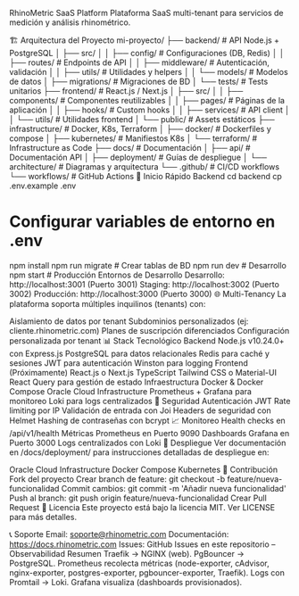 RhinoMetric SaaS Platform
Plataforma SaaS multi-tenant para servicios de medición y análisis rhinométrico.

🏗️ Arquitectura del Proyecto
mi-proyecto/
├── backend/                 # API Node.js + PostgreSQL
│   ├── src/
│   │   ├── config/         # Configuraciones (DB, Redis)
│   │   ├── routes/         # Endpoints de API
│   │   ├── middleware/     # Autenticación, validación
│   │   ├── utils/          # Utilidades y helpers
│   │   └── models/         # Modelos de datos
│   ├── migrations/         # Migraciones de BD
│   └── tests/             # Tests unitarios
├── frontend/              # React.js / Next.js
│   ├── src/
│   │   ├── components/    # Componentes reutilizables
│   │   ├── pages/         # Páginas de la aplicación
│   │   ├── hooks/         # Custom hooks
│   │   ├── services/      # API client
│   │   └── utils/         # Utilidades frontend
│   └── public/            # Assets estáticos
├── infrastructure/        # Docker, K8s, Terraform
│   ├── docker/           # Dockerfiles y compose
│   ├── kubernetes/       # Manifiestos K8s
│   └── terraform/        # Infrastructure as Code
├── docs/                 # Documentación
│   ├── api/              # Documentación API
│   ├── deployment/       # Guías de despliegue
│   └── architecture/     # Diagramas y arquitectura
└── .github/              # CI/CD workflows
    └── workflows/        # GitHub Actions
🚀 Inicio Rápido
Backend
cd backend
cp .env.example .env
# Configurar variables de entorno en .env
npm install
npm run migrate    # Crear tablas de BD
npm run dev       # Desarrollo
npm start         # Producción
Entornos de Desarrollo
Desarrollo: http://localhost:3001 (Puerto 3001)
Staging: http://localhost:3002 (Puerto 3002)
Producción: http://localhost:3000 (Puerto 3000)
🌐 Multi-Tenancy
La plataforma soporta múltiples inquilinos (tenants) con:

Aislamiento de datos por tenant
Subdominios personalizados (ej: cliente.rhinometric.com)
Planes de suscripción diferenciados
Configuración personalizada por tenant
📊 Stack Tecnológico
Backend
Node.js v10.24.0+ con Express.js
PostgreSQL para datos relacionales
Redis para caché y sesiones
JWT para autenticación
Winston para logging
Frontend (Próximamente)
React.js o Next.js
TypeScript
Tailwind CSS o Material-UI
React Query para gestión de estado
Infraestructura
Docker & Docker Compose
Oracle Cloud Infrastructure
Prometheus + Grafana para monitoreo
Loki para logs centralizados
🔐 Seguridad
Autenticación JWT
Rate limiting por IP
Validación de entrada con Joi
Headers de seguridad con Helmet
Hashing de contraseñas con bcrypt
📈 Monitoreo
Health checks en /api/v1/health
Métricas Prometheus en Puerto 9090
Dashboards Grafana en Puerto 3000
Logs centralizados con Loki
🚢 Despliegue
Ver documentación en /docs/deployment/ para instrucciones detalladas de despliegue en:

Oracle Cloud Infrastructure
Docker Compose
Kubernetes
🤝 Contribución
Fork del proyecto
Crear branch de feature: git checkout -b feature/nueva-funcionalidad
Commit cambios: git commit -m 'Añadir nueva funcionalidad'
Push al branch: git push origin feature/nueva-funcionalidad
Crear Pull Request
📝 Licencia
Este proyecto está bajo la licencia MIT. Ver LICENSE para más detalles.

📞 Soporte
Email: soporte@rhinometric.com
Documentación: https://docs.rhinometric.com
Issues: GitHub Issues en este repositorio – Observabilidad
Resumen
Traefik → NGINX (web). PgBouncer → PostgreSQL. Prometheus recolecta métricas (node-exporter, cAdvisor, nginx-exporter, postgres-exporter, pgbouncer-exporter, Traefik). Logs con Promtail → Loki. Grafana visualiza (dashboards provisionados).
